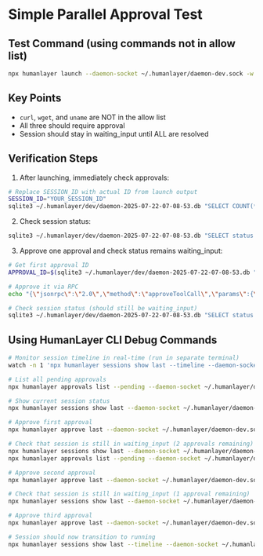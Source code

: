 # Simple Parallel Approval Test

## Test Command (using commands not in allow list)
```bash
npx humanlayer launch --daemon-socket ~/.humanlayer/daemon-dev.sock -w $PWD --model sonnet "Use the Bash tool to run these 3 commands in parallel: 'curl -s https://example.com | head -5', 'wget -q -O - https://example.com | head -5', 'uname -a'. Make sure to call all three Bash tools in a single response."
```

## Key Points
- `curl`, `wget`, and `uname` are NOT in the allow list
- All three should require approval
- Session should stay in waiting_input until ALL are resolved

## Verification Steps

1. After launching, immediately check approvals:
```bash
# Replace SESSION_ID with actual ID from launch output
SESSION_ID="YOUR_SESSION_ID"
sqlite3 ~/.humanlayer/dev/daemon-2025-07-22-07-08-53.db "SELECT COUNT(*) as pending_count FROM approvals WHERE session_id = '$SESSION_ID' AND status = 'pending';"
```

2. Check session status:
```bash
sqlite3 ~/.humanlayer/dev/daemon-2025-07-22-07-08-53.db "SELECT status FROM sessions WHERE id = '$SESSION_ID';"
```

3. Approve one approval and check status remains waiting_input:
```bash
# Get first approval ID
APPROVAL_ID=$(sqlite3 ~/.humanlayer/dev/daemon-2025-07-22-07-08-53.db "SELECT id FROM approvals WHERE session_id = '$SESSION_ID' AND status = 'pending' LIMIT 1;")

# Approve it via RPC
echo "{\"jsonrpc\":\"2.0\",\"method\":\"approveToolCall\",\"params\":{\"id\":\"$APPROVAL_ID\",\"comment\":\"approved\"},\"id\":1}" | nc -U ~/.humanlayer/daemon-dev.sock

# Check session status (should still be waiting_input)
sqlite3 ~/.humanlayer/dev/daemon-2025-07-22-07-08-53.db "SELECT status FROM sessions WHERE id = '$SESSION_ID';"
```

## Using HumanLayer CLI Debug Commands

```bash
# Monitor session timeline in real-time (run in separate terminal)
watch -n 1 'npx humanlayer sessions show last --timeline --daemon-socket ~/.humanlayer/daemon-dev.sock'

# List all pending approvals
npx humanlayer approvals list --pending --daemon-socket ~/.humanlayer/daemon-dev.sock

# Show current session status
npx humanlayer sessions show last --daemon-socket ~/.humanlayer/daemon-dev.sock

# Approve first approval
npx humanlayer approve last --daemon-socket ~/.humanlayer/daemon-dev.sock

# Check that session is still in waiting_input (2 approvals remaining)
npx humanlayer sessions show last --daemon-socket ~/.humanlayer/daemon-dev.sock
npx humanlayer approvals list --pending --daemon-socket ~/.humanlayer/daemon-dev.sock

# Approve second approval
npx humanlayer approve last --daemon-socket ~/.humanlayer/daemon-dev.sock

# Check that session is still in waiting_input (1 approval remaining)
npx humanlayer sessions show last --daemon-socket ~/.humanlayer/daemon-dev.sock

# Approve third approval
npx humanlayer approve last --daemon-socket ~/.humanlayer/daemon-dev.sock

# Session should now transition to running
npx humanlayer sessions show last --timeline --daemon-socket ~/.humanlayer/daemon-dev.sock
```
